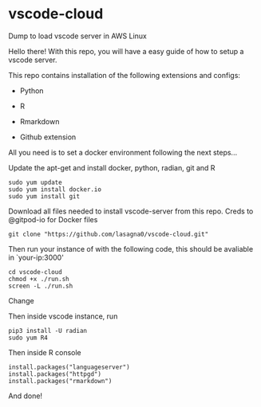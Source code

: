 # vscode-cloud
Dump to load vscode server in AWS Linux 


Hello there! With this repo, you will have a easy guide of how to setup a vscode server.

This repo contains installation of the following extensions and configs:

* Python 

* R 

* Rmarkdown

* Github extension

All you need is to set a docker environment following the next steps...


Update the apt-get and install docker, python, radian, git and R
```
sudo yum update
sudo yum install docker.io 
sudo yum install git
```
Download all files needed to install vscode-server from this repo. Creds to @gitpod-io for Docker files
```
git clone "https://github.com/lasagna0/vscode-cloud.git"
```

Then run your instance of with the following code, this should be avaliable in `your-ip:3000'
```
cd vscode-cloud
chmod +x ./run.sh
screen -L ./run.sh
```
Change

Then inside vscode instance, run
```
pip3 install -U radian
sudo yum R4
```
Then inside R console
```
install.packages("languageserver")
install.packages("httpgd")
install.packages("rmarkdown")

```

And done!
